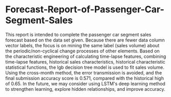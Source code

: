 # Forecast-Report-of-Passenger-Car-Segment-Sales
This report is intended to complete the passenger car segment sales forecast based on the data set given. Because there are fewer data column vector labels, the focus is on mining the same label (sales volume) about the periodic/non-cyclical change processes of other elements. Based on the characteristic engineering of calculating time-lapse features, combining time-lapse features, historical sales characteristics, historical characteristic statistical functions, the lgb decision tree model is used to fit sales volume. Using the cross-month method, the error transmission is avoided, and the final submission accuracy score is 0.571, compared with the historical high of 0.65. In the future, we may consider using LSTM's deep learning method to strengthen learning, explore hidden relationships, and improve accuracy.
